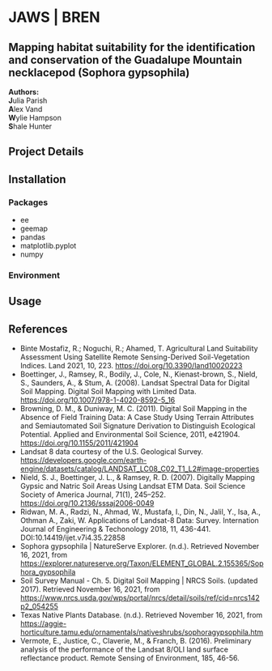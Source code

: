 # JAWS | BREN
## Mapping habitat suitability for the identification and conservation of the Guadalupe Mountain necklacepod (Sophora gypsophila)

**Authors:**<br>
**J**ulia Parish<br>
**A**lex Vand<br>
**W**ylie Hampson<br>
**S**hale Hunter<br>

## Project Details


## Installation

### Packages
* ee
* geemap
* pandas
* matplotlib.pyplot
* numpy

### Environment

## Usage

## References

- Binte Mostafiz, R.; Noguchi, R.; Ahamed, T. Agricultural Land Suitability Assessment Using Satellite Remote Sensing-Derived Soil-Vegetation Indices. Land 2021, 10, 223. https://doi.org/10.3390/land10020223<br>
- Boettinger, J., Ramsey, R., Bodily, J., Cole, N., Kienast-brown, S., Nield, S., Saunders, A., & Stum, A. (2008). Landsat Spectral Data for Digital Soil Mapping. Digital Soil Mapping with Limited Data. https://doi.org/10.1007/978-1-4020-8592-5_16<br>
- Browning, D. M., & Duniway, M. C. (2011). Digital Soil Mapping in the Absence of Field Training Data: A Case Study Using Terrain Attributes and Semiautomated Soil Signature Derivation to Distinguish Ecological Potential. Applied and Environmental Soil Science, 2011, e421904. https://doi.org/10.1155/2011/421904<br>
- Landsat 8 data courtesy of the U.S. Geological Survey. https://developers.google.com/earth-engine/datasets/catalog/LANDSAT_LC08_C02_T1_L2#image-properties<br>
- Nield, S. J., Boettinger, J. L., & Ramsey, R. D. (2007). Digitally Mapping Gypsic and Natric Soil Areas Using Landsat ETM Data. Soil Science Society of America Journal, 71(1), 245–252. https://doi.org/10.2136/sssaj2006-0049<br>
- Ridwan, M. A., Radzi, N., Ahmad, W., Mustafa, I., Din, N., Jalil, Y., Isa, A., Othman A., Zaki, W. Applications of Landsat-8 Data: Survey. Internation Journal of Engineering & Techonology 2018, 11, 436-441. DOI:10.14419/ijet.v7i4.35.22858<br>
- Sophora gypsophila | NatureServe Explorer. (n.d.). Retrieved November 16, 2021, from https://explorer.natureserve.org/Taxon/ELEMENT_GLOBAL.2.155365/Sophora_gypsophila<br>
- Soil Survey Manual - Ch. 5. Digital Soil Mapping | NRCS Soils. (updated 2017). Retrieved November 16, 2021, from https://www.nrcs.usda.gov/wps/portal/nrcs/detail/soils/ref/cid=nrcs142p2_054255<br>
- Texas Native Plants Database. (n.d.). Retrieved November 16, 2021, from https://aggie-horticulture.tamu.edu/ornamentals/nativeshrubs/sophoragypsophila.htm<br>
- Vermote, E., Justice, C., Claverie, M., & Franch, B. (2016). Preliminary analysis of the performance of the Landsat 8/OLI land surface reflectance product. Remote Sensing of Environment, 185, 46-56.<br>
